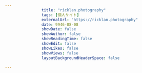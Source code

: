 ---
                title: "ricklan.photography"
                tags: [個人サイト]
                externalUrl: "https://ricklan.photography"
                date: 9946-08-08
                showDate: false
                showAuthor: false
                showReadingTime: false
                showEdit: false
                showLikes: false
                showViews: false
                layoutBackgroundHeaderSpace: false
                ---

